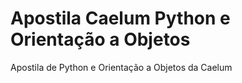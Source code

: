 # Apostila Caelum Python e Orientação a Objetos

Apostila de Python e Orientação a Objetos da Caelum
